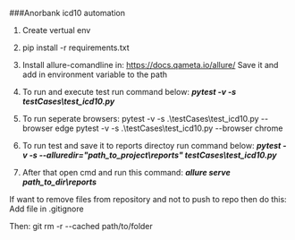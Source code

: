 ###Anorbank icd10 automation

1. Create vertual env

2. pip install -r requirements.txt

3. Install allure-comandline in: https://docs.qameta.io/allure/
    Save it and add in environment variable to the path
4. To  run and execute test run command below:
***pytest -v -s testCases\test_icd10.py***

5. To run seperate browsers:
pytest -v -s .\testCases\test_icd10.py --browser edge
pytest -v -s .\testCases\test_icd10.py --browser chrome

6. To run test and save it to reports directoy run command below:
   ***pytest -v -s --alluredir="path_to_project\reports" testCases\test_icd10.py***
   
7. After that open cmd and run this command:
***allure serve path_to_dir\reports***

If want to remove files from repository and not to push to repo then do this:
Add file in .gitignore

Then:
 git rm -r --cached path/to/folder